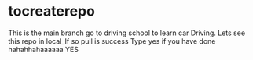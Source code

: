 # tocreaterepo
This is the main branch 
go to driving school to learn car Driving.
Lets see this repo in local_If so pull is success
Type yes if you have done 
hahahhahaaaaaa YES
